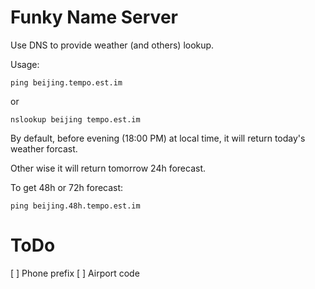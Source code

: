 
Funky Name Server
=

Use DNS to provide weather (and others) lookup.

Usage: 
    
    ping beijing.tempo.est.im

or 

    nslookup beijing tempo.est.im

By default, before evening (18:00 PM) at local time, it will return today's weather forcast.

Other wise it will return tomorrow 24h forecast.

To get 48h or 72h forecast:

    ping beijing.48h.tempo.est.im


ToDo
==

[ ] Phone prefix
[ ] Airport code